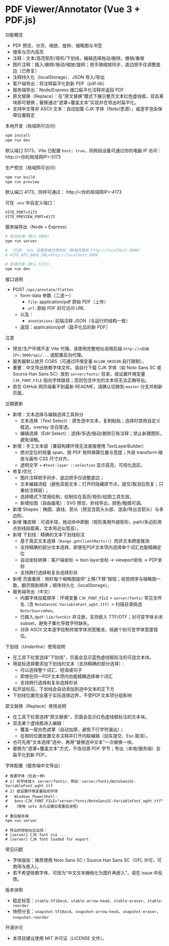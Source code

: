 # PDF Viewer/Annotator (Vue 3 + PDF.js)

功能概览
- PDF 预览、分页、缩放、旋转、缩略图与书签
- 搜索与页内高亮
- 注释：文本/高亮矩形/矩形/下划线，编辑选择拖动/删除，撤销/重做
- 图片注释：插入/删除/拖动/缩放/旋转；把手随缩放同步，底边把手仅调整底边（已修复）
- 注释持久化（localStorage）、JSON 导入/导出
- 客户端导出：将注释扁平化到新 PDF（pdf-lib）
- 服务端导出：Node/Express 接口扁平化注释并返回 PDF
 - 原文替换（Replace）：在“原文替换”模式下展示整页文本红色虚线框，双击某块即可替换；替换通过“遮罩+覆盖文本”实现并在导出时扁平化。
  - 支持中文等非 ASCII 文本：自动加载 CJK 字体（Noto/思源），或逐字渲染保障位置稳定

本地开发（局域网可访问）
```bash
npm install
npm run dev
```
默认端口 5173，Vite 已配置 `host: true`，同网段设备可通过你的电脑 IP 访问：
http://<你的局域网IP>:5173

生产预览（局域网可访问）
```bash
npm run build
npm run preview
```
默认端口 4173，同样可通过：
http://<你的局域网IP>:4173

可在 `.env` 中自定义端口：
```
VITE_PORT=5173
VITE_PREVIEW_PORT=4173
```

服务端导出（Node + Express）
```bash
# 启动后端（默认 3000）
npm run server

# （可选）.env 设置前端代理目标（缺省回落到 http://localhost:3000）
# VITE_API_BASE_URL=http://localhost:3000

# 前端开发（默认 5173）
npm run dev
```

接口说明
- POST `/api/annotate/flatten`
  - form-data 参数（二选一）
    - `file`: application/pdf 原始 PDF（上传）
    - `url`: 原始 PDF 的可访问 URL
  - 以及：
    - `annotations`: 前端注释 JSON（与运行时结构一致）
  - 返回：application/pdf（扁平化后的新 PDF）

注意
- 预览/生产环境不走 Vite 代理。请使用完整地址调用后端 `http://<后端IP>:3000/api/...` 或配置反向代理。
- 服务器默认放开 CORS（可通过环境变量 `ALLOW_ORIGIN` 自行限制）。
 - 重要：中文导出依赖字体文件。请自行下载 CJK 字体（如 Noto Sans SC 或 Source Han Sans SC）放到 `server/fonts/` 目录，或设置环境变量 `CJK_FONT_FILE` 指向字体路径；否则包含中文的文本将无法正确导出。
 - 若在 GitHub 网页端看不到最新 README，请确认切换到 `master` 分支并刷新页面。

近期更新
- 新增：文本选择与编辑选择工具拆分
  - 文本选择（Text Select）：原生选中文本，复制粘贴；选择时禁用自定义框选，overlay 空白穿透。
  - 编辑选择（Edit Select）：选择/多选/拖动/删除已有注释；禁止新建图形，避免误触。
- 新增：手工文本层（兼容构建环境无法直接使用 TextLayerBuilder）
  - 绝对定位的轻量 span，按 PDF 矩阵换算位置与宽度；外层 transform 缩放与画布 CSS 尺寸对齐。
  - 透明文字 + `#text-layer ::selection` 显示高亮，可视化选区。
- 修复/优化：
  - 图片注释把手同步、底边把手仅调整底边；
  - 文本编辑流程（避免双层文本；打开时隐藏原节点，提交/取消后恢复；只重绘注释层）；
  - 选择模式下禁用绘制，绘制仅在高亮/矩形/绘图工具生效。
  - 新增绘图（自由画笔）：SVG 预览、折线导出，颜色/粗细可调。
- 新增 Shapes：椭圆、直线、箭头（预览含箭头头部、渲染/导出含箭头）与多边形。
- 新增 橡皮擦：可调半径，拖动命中即删（矩形类用外接矩形，path/多边形用点到线段距离，文本用近似宽高）。
- 新增 下划线：精确的文本下划线标注
  - 基于真实文本选择（`Range.getClientRects()`）而非文本跨度推测
  - 支持精确的部分文本选择，即使在PDF文本项内选择单个词汇也能精确定位
  - 自动坐标转换：客户端坐标 → text-layer坐标 → viewport坐标 → PDF坐标
  - 支持跨行选择和复杂选择形状
 - 新增 页面重排：侧栏每个缩略图提供“上移/下移”按钮；视觉顺序与缩略图一致，翻页按新顺序；顺序持久化（localStorage）。
 - 服务端导出（中文）
   - 内置字体加载顺序：环境变量 `CJK_FONT_FILE` > `server/fonts/` 常见文件名（含 `NotoSansSC-VariableFont_wght.ttf`）> 扫描目录挑选 `Noto/SourceHan`。
   - 已接入 `@pdf-lib/fontkit` 并注册，支持嵌入 TTF/OTF；对可变字体关闭 subset，避免子集化导致字符缺失。
   - 对非 ASCII 文本逐字绘制并按字体测宽推进，规避个别可变字体宽度错位。

下划线（Underline）使用说明
- 在工具下拉里选择"下划线"，页面会显示蓝色虚线框标注的可选文本块。
- 用鼠标选择要添加下划线的文本（支持精确的部分选择）：
  - 可以选择整个词汇、短语或句子
  - 即使在同一PDF文本项内也能精确选择单个词汇
  - 支持跨行选择和复杂选择形状
- 松开鼠标后，下划线会自动添加到选中文本的正下方
- 下划线位置完全基于实际选择边界，不受PDF文本项分组影响

原文替换（Replace）使用说明
- 在工具下拉里选择"原文替换"，页面会显示红色虚线框标注的文本块。
- 双击某个虚线框进入编辑：
  - 覆盖一层白色遮罩（自动加厚，避免下行字符漏出）；
  - 在相同位置放置文本注释并打开内联编辑（回车提交、Esc 取消）。
- 也可先用"文本选择"选中，再用"替换选中文本"一次替换一块。
- 替换为"遮罩+覆盖文本"方式，不改动源 PDF 字节；导出（本地/服务端）会扁平化到新 PDF。

字体配置（服务端中文导出）
```
# 放置字体（任选一种）
# 1) 将字体放入 server/fonts/，例如：server/fonts/NotoSansSC-VariableFont_wght.ttf
# 2) 或设置环境变量指向字体
#   Windows PowerShell：
#   $env:CJK_FONT_FILE="server/fonts/NotoSansSC-VariableFont_wght.ttf"
#   （使用 setx 永久设置后需重启进程）

# 重启服务端
npm run server

# 导出时控制台应出现：
# [server] CJK font via ...
# [server] CJK font loaded for export
```

常见问题
- 字体版权：推荐使用 Noto Sans SC / Source Han Sans SC（OFL 许可，可商用与嵌入）。
- 若不希望依赖字体，可改为“中文文本栅格化为图片再嵌入”，请在 issue 中反馈。

版本快照
 - 稳定标签：`stable-5f18acd`、`stable-arrow-head`、`stable-eraser`、`stable-reorder`
 - 快照分支：`snapshot-5f18acd`、`snapshot-arrow-head`、`snapshot-eraser`、`snapshot-reorder`

开源许可
- 本项目建议使用 MIT 许可证（LICENSE 文件）。
